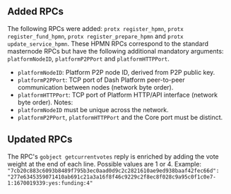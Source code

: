 Added RPCs
--------

The following RPCs were added: `protx register_hpmn`, `protx register_fund_hpmn`, `protx register_prepare_hpmn` and `protx update_service_hpmn`.
These HPMN RPCs correspond to the standard masternode RPCs but have the following additional mandatory arguments: `platformNodeID`, `platformP2PPort` and `platformHTTPPort`.
- `platformNodeID`: Platform P2P node ID, derived from P2P public key.
- `platformP2PPort`: TCP port of Dash Platform peer-to-peer communication between nodes (network byte order).
- `platformHTTPPort`: TCP port of Platform HTTP/API interface (network byte order).
Notes:
- `platformNodeID` must be unique across the network.
- `platformP2PPort`, `platformHTTPPort` and the Core port must be distinct.


Updated RPCs
--------

The RPC's `gobject getcurrentvotes` reply is enriched by adding the vote weight at the end of each line. Possible values are 1 or 4. Example:
`"7cb20c883c6093b8489f795b3ec0aad0d9c2c2821610ae9ed938baaf42fec66d": "277e6345359071410ab691c21a3a16f8f46c9229c2f8ec8f028c9a95c0f1c0e7-1:1670019339:yes:funding:4"`